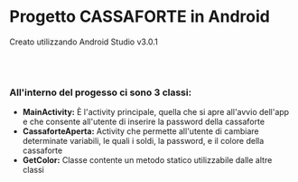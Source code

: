 # Progetto CASSAFORTE in Android
Creato utilizzando Android Studio v3.0.1

<br />

<br />

### All'interno del progesso ci sono 3 classi:
* **MainActivity:** È l'activity principale, quella che si apre all'avvio dell'app e che consente all'utente di inserire la password della cassaforte
* **CassaforteAperta:** Activity che permette all'utente di cambiare determinate variabili, le quali i soldi, la password, e il colore della cassaforte
* **GetColor:** Classe contente un metodo statico utilizzabile dalle altre classi
